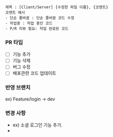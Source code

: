 ```plain
제목 : [Client/Server] {수정한 파일 이름}, {코멘트}
코멘트 예시
- 단순 줄바꿈 : 단순 줄바꿈 코드 수정
- 작업중 : 작업 중인 코드
- P/R 리뷰 필요: 작업 완료된 코드
```

### PR 타입
- [ ] 기능 추가
- [ ] 기능 삭제
- [ ] 버그 수정
- [ ] 배포관련 코드 업데이트

### 반영 브랜치
ex) Feature/login -> dev

### 변경 사항
- ex) 소셜 로그인 기능 추가.
- 
